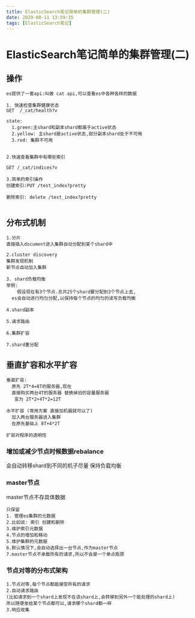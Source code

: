 ```yaml
---
title: ElasticSearch笔记简单的集群管理(二)
date: 2020-08-11 13:59:35
tags: [ElasticSearch笔记]
---
```


# ElasticSearch笔记简单的集群管理(二)

## 操作
```
es提供了一套api:叫做 cat api,可以查看es中各种各样的数据

1. 快速检查集群健康状态
GET  /_cat/health?v

state: 
  1.green:主shard和副本shard都属于active状态
  2.yellow: 主shard是active状态,部分副本shard处于不可用
  3.red: 集群不可用


2.快速查看集群中有哪些索引

GET /_cat/indices?v

3.简单的索引操作
创建索引:PUT /test_index?pretty

删除索引: delete /test_index?pretty


```
<!--more-->

## 分布式机制
```
1.分片
直接插入document进入集群自动分配到某个shard中

2.cluster discovery
集群发现机制 
新节点自动加入集群

3. shard负载均衡
举例:
    假设现在有3个节点.总共25个shard要分配到3个节点上去,
  es会自动进行均匀分配,以保持每个节点的均匀的读写负载均衡

4.shard副本

5.请求路由

6.集群扩容

7.shard重分配

```

## 垂直扩容和水平扩容
```
垂直扩容:
  原先 2T*4=8T的服务器,现在
  直接购买两台4T的服务器 替换掉旧的容量服务器
   变为 2T*2+4T*2=12T
   
水平扩容 (常用方案 直接加机器就可以了)
  加入两台服务器进入集群
  在原先基础上 8T+4*2T

扩容对程序的透明性

```
###     增加或减少节点时候数据rebalance
会自动转移shard到不同的机子尽量
保持负载均衡

### master节点
master节点不存具体数据
```
只保留
1. 管理es集群的元数据
2.比如说: 索引 创建和删除
3.维护索引元数据
4.节点的增加和移动
5.维护集群的元数据
6.默认情况下,会自动选择出一台节点,作为master节点
7.master节点不承载所有的请求,所以不会是一个单点瓶颈

```

### 节点对等的分布式架构
```
1.节点对等,每个节点都能接受所有的请求
2.自动请求路由
(比如请求到一个shard上发现不在该shard上,会转移到另外一个能处理的shard上)
所以随便发给某个节点都可以,请求哪个shard都一样
3.响应收集
```